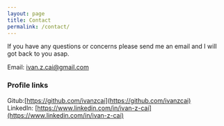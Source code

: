 ```yaml
---
layout: page
title: Contact
permalink: /contact/
---
```


If you have any questions or concerns please send me an email and I will got back to you asap.

Email: [ivan.z.cai@gmail.com](ivan.z.cai@gmail.com)

### Profile links

Gitub:[https://github.com/ivanzcai](https://github.com/ivanzcai)  
LinkedIn: [https://www.linkedin.com/in/ivan-z-cai](https://www.linkedin.com/in/ivan-z-cai)  
